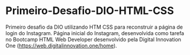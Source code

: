 # Primeiro-Desafio-DIO-HTML-CSS
Primeiro desafio da DIO utilizando HTM CSS para reconstruir a página de login do Instagram. 
Página inicial do Instagram, desenvolvida como tarefa no Bootcamp HTML Web Developer desenvolvido pela Digital Innovation One (https://web.digitalinnovation.one/home).
